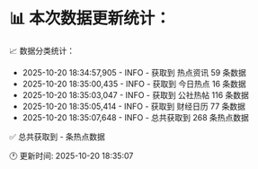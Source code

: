 📊 本次数据更新统计：
==========================

📈 数据分类统计：
- 2025-10-20 18:34:57,905 - INFO - 获取到 热点资讯 59 条数据
- 2025-10-20 18:35:00,435 - INFO - 获取到 今日热点 16 条数据
- 2025-10-20 18:35:03,047 - INFO - 获取到 公社热帖 116 条数据
- 2025-10-20 18:35:05,414 - INFO - 获取到 财经日历 77 条数据
- 2025-10-20 18:35:07,648 - INFO - 总共获取到 268 条热点数据

✅ 总共获取到 - 条热点数据

🕐 更新时间: 2025-10-20 18:35:07
